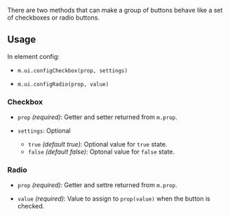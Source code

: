 There are two methods that can make a group of buttons behave like a set of checkboxes or radio buttons.

## Usage

In element config:

* `m.ui.configCheckbox(prop, settings)`

* `m.ui.configRadio(prop, value)`

### Checkbox

* `prop` *(required)*: Getter and setter returned from `m.prop`.

* `settings`: Optional

  * `true` *(default true)*: Optional value for `true` state.
  * `false` *(default false)*: Optonal value for `false` state.

### Radio

* `prop` *(required)*: Getter and settre returned from `m.prop`.

* `value` *(required)*: Value to assign to `prop(value)` when the button is checked.
